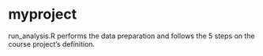 # myproject

run_analysis.R performs the data preparation and follows the 5 steps on the course project’s definition.
